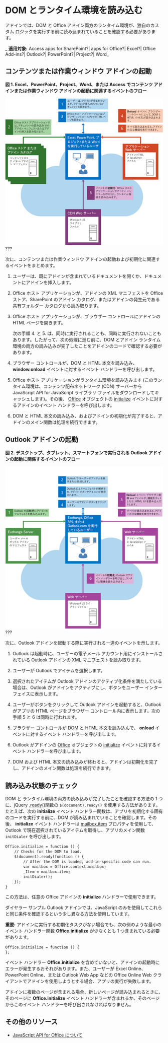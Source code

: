 
# DOM とランタイム環境を読み込む
アドインでは、DOM と Office アドイン両方のランタイム環境が、独自のカスタム ロジックを実行する前に読み込まれていることを確認する必要があります。 

 _ **適用対象:** Access apps for SharePoint?| apps for Office?| Excel?| Office Add-ins?| Outlook?| PowerPoint?| Project?| Word_


## コンテンツまたは作業ウィンドウ アドインの起動



**図 1. Excel、PowerPoint、Project、Word、または Access でコンテンツ アドインまたは作業ウィンドウ アドインの起動に関連するイベントのフロー**

![コンテンツ/タスク ウィンドウ アプリ開始時のイベントのフロー](../../images/off15appsdk_LoadingDOMAgaveRuntime.png)???

次に、コンテンツまたは作業ウィンドウ アドインの起動および初期化に関連するイベントをまとめます。 



1. ユーザーは、既にアドインが含まれているドキュメントを開くか、ドキュメントにアドインを挿入します。
    
2. Office ホスト アプリケーションが、アドインの XML マニフェストを Office ストア、SharePoint のアドイン カタログ、またはアドインの発生元である共有フォルダー カタログから読み取ります。
    
3. Office ホスト アプリケーションが、ブラウザー コントロールにアドインの HTML ページを開きます。
    
    次の手順 4. と 5. は、同時に実行されることも、同時に実行されないこともあります。したがって、次の処理に進む前に、DOM とアドイン ランタイム環境の両方の読み込みが完了したことをアドインのコードで確認する必要があります。
    
4. ブラウザー コントロールが、DOM と HTML 本文を読み込み、 **window.onload** イベントに対するイベント ハンドラーを呼び出します。
    
5. Office ホスト アプリケーションがランタイム環境を読み込みます (このランタイム環境は、コンテンツ配布ネットワーク (CDN) サーバーから JavaScript API for JavaScript ライブラリ ファイルをダウンロードしてキャッシュします)。その後、 [Office](http://msdn.microsoft.com/library/727adf79-a0b5-48d2-99c7-6642c2c334fc%28Office.15%29.aspx) オブジェクトの [initialize](http://msdn.microsoft.com/library/c490b13d-ee52-4291-af5d-f4a5a11d3af0%28Office.15%29.aspx) イベントに対するアドインのイベント ハンドラーを呼び出します。
    
6. DOM と HTML 本文の読み込み、およびアドインの初期化が完了すると、アドインのメイン関数は処理を続行できます。
    

## Outlook アドインの起動



**図 2. デスクトップ、タブレット、スマートフォンで実行される Outlook アドインの起動に関係するイベントのフロー**

![Outlook メール アプリ開始時のイベントのフロー](../../images/olowawecon15_LoadingDOMAgaveRuntime.png)???

次に、Outlook アドインを起動する際に実行される一連のイベントを示します。 



1. Outlook は起動時に、ユーザーの電子メール アカウント用にインストールされている Outlook アドインの XML マニフェストを読み取ります。
    
2. ユーザーが Outlook でアイテムを選択します。
    
3. 選択されたアイテムが Outlook アドインのアクティブ化条件を満たしている場合は、Outlook がアドインをアクティブにし、ボタンをユーザー インターフェイスに表示します。
    
4. ユーザーがボタンをクリックして Outlook アドインを起動すると、Outlook がアプリの HTML ページをブラウザー コントロール内に表示します。次の手順 5 と 6 は同時に行われます。
    
5. ブラウザー コントロールが DOM と HTML 本文を読み込んで、 **onload** イベントに対するイベント ハンドラーを呼び出します。
    
6. Outlook がアドインの [Office](http://msdn.microsoft.com/library/727adf79-a0b5-48d2-99c7-6642c2c334fc%28Office.15%29.aspx) オブジェクトの [initialize](http://msdn.microsoft.com/library/c490b13d-ee52-4291-af5d-f4a5a11d3af0%28Office.15%29.aspx) イベントに対するイベント ハンドラーを呼び出します。
    
7. DOM および HTML 本文の読み込みが終わると、アドインは初期化を完了し、アドインのメイン関数は処理を続行できます。
    

## 読み込み状態のチェック


DOM と ランタイム環境の両方の読み込みが完了したことを確認する方法の 1 つに、jQuery [.ready()](http://api.jquery.com/ready/)関数の  `$(document).ready()` を使用する方法があります。たとえば、次の **initialize** イベント ハンドラー関数は、アプリを初期化する固有のコードを実行する前に、DOM が読み込まれていることを確認します。その後、 **initialize** イベント ハンドラーは [mailbox.item](../reference/outlook/Office.context.mailbox.item.md%28Office.15%29.md) プロパティを使用して、Outlook で現在選択されているアイテムを取得し、アプリのメイン関数 `initDialer` を呼び出します。


```
Office.initialize = function () {
    // Checks for the DOM to load.
    $(document).ready(function () {
        // After the DOM is loaded, add-in-specific code can run.
        var mailbox = Office.context.mailbox;
        _Item = mailbox.item;
        initDialer();
    });
}
```

この方法は、任意の Office アドインの  **initialize** ハンドラーで使用できます。

ダイヤラー サンプル Outlook アドインでは、JavaScript のみを使用してこれらと同じ条件を確認するという少し異なる方法を使用しています。 

 **重要:** アドインに実行する初期化タスクがない場合でも、次の例のような最小のイベント ハンドラー関数 **Office.initialize** が少なくとも 1 つ含まれている必要があります。




```
Office.initialize = function () {
};
```

イベント ハンドラー  **Office.initialize** を含めていないと、アドインの起動時にエラーが発生するおそれがあります。また、ユーザーが Excel Online、PowerPoint Online、または Outlook Web App などの Office Online Web クライアントでアドインを使用しようとする場合、アプリの実行が失敗します。

アドインに複数のページが含まれる場合、新しいページが読み込まれるときに、そのページに  **Office.initialize** イベント ハンドラーが含まれるか、そのページからこのイベント ハンドラーを呼び出されなければなりません。


## その他のリソース



- [JavaScript API for Office について](../develop/understanding-the-javascript-api-for-office.md)
    

